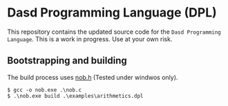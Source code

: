 # Dasd Programming Language (DPL)

This repository contains the updated source code for the `Dasd Programming Language`. This is a work in progress. Use at your own risk.

## Bootstrapping and building

The build process uses [nob.h](https://github.com/tsoding/musializer/blob/master/src/nob.h) (Tested under windwos only).

```
$ gcc -o nob.exe .\nob.c
$ .\nob.exe build .\examples\arithmetics.dpl
```

